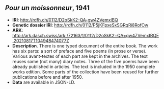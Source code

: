 ## *Pour un moissonneur*, 1941

- **IRI**: http://rdfh.ch/0112/D2oSkK2-QA-gw4ZVemxIBQ
- **Genetic dossier IRI**: http://rdfh.ch/0112/P5jKFpxeSxSGRqRi8RofOw
- **ARK**: http://ark.dasch.swiss/ark:/72163/1/0112/D2oSkK2=QA=gw4ZVemxIBQE.20210817T104948474077Z
- **Description**. There is one typed document of the entire book. The work has six parts: a sort of preface and five poems (in prose or verse). Various avant-textes of each part are kept in the archives. The text reuses some (not many) diary notes. Three of the five poems have been already published in articles.   The text is included in the 1950 complete works edition.  Some parts of the collection have been reused for further publications before and after 1950.
- **Data** are available in JSON-LD.
